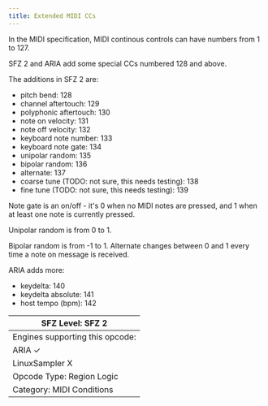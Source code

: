 ```yaml
---
title: Extended MIDI CCs
---
```

In the MIDI specification, MIDI continous controls can have numbers from 1 to 127.

SFZ 2 and ARIA add some special CCs numbered 128 and above.

The additions in SFZ 2 are:

- pitch bend: 128
- channel aftertouch: 129
- polyphonic aftertouch: 130
- note on velocity: 131
- note off velocity: 132
- keyboard note number: 133
- keyboard note gate: 134
- unipolar random: 135
- bipolar random: 136
- alternate: 137
- coarse tune (TODO: not sure, this needs testing): 138
- fine tune (TODO: not sure, this needs testing): 139

Note gate is an on/off - it's 0 when no MIDI notes are pressed, and 1 when
at least one note is currently pressed.

Unipolar random is from 0 to 1.

Bipolar random is from -1 to 1. Alternate changes between 0 and 1 every time
a note on message is received.

ARIA adds more:

- keydelta: 140
- keydelta absolute: 141
- host tempo (bpm): 142

| SFZ Level: SFZ 2                 |
| -------------------------------- |
| Engines supporting this opcode:  |
| ARIA                           ✓ |
| LinuxSampler                   X |
| Opcode Type: Region Logic        |
| Category: MIDI Conditions        |

